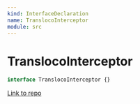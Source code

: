 ```yaml
---
kind: InterfaceDeclaration
name: TranslocoInterceptor
module: src
---
```


# TranslocoInterceptor

```ts
interface TranslocoInterceptor {}
```

[Link to repo](https://github.com/ngneat/transloco/blob/master/projects/ngneat/transloco/src/lib/transloco.interceptor.ts#L6-L10)
